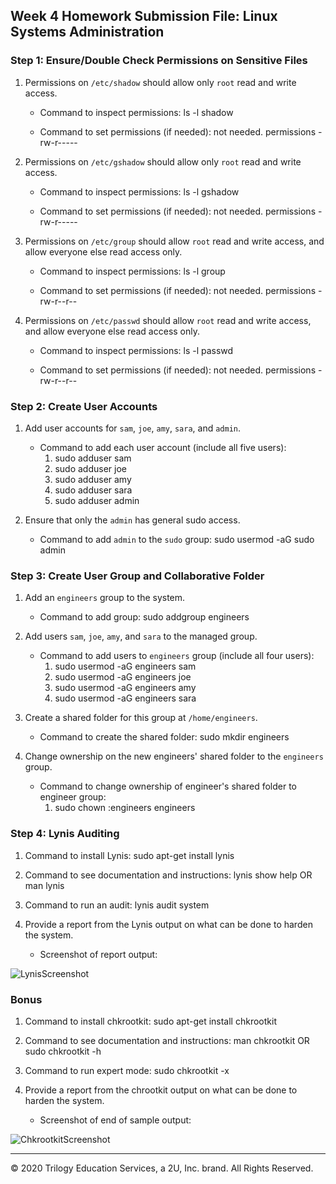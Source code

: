 ## Week 4 Homework Submission File: Linux Systems Administration

### Step 1: Ensure/Double Check Permissions on Sensitive Files

1. Permissions on `/etc/shadow` should allow only `root` read and write access.

    - Command to inspect permissions: ls -l shadow

    - Command to set permissions (if needed): not needed. permissions -rw-r-----

2. Permissions on `/etc/gshadow` should allow only `root` read and write access.

    - Command to inspect permissions: ls -l gshadow

    - Command to set permissions (if needed): not needed. permissions -rw-r-----

3. Permissions on `/etc/group` should allow `root` read and write access, and allow everyone else read access only.

    - Command to inspect permissions: ls -l group

    - Command to set permissions (if needed): not needed. permissions -rw-r--r--

4. Permissions on `/etc/passwd` should allow `root` read and write access, and allow everyone else read access only.

    - Command to inspect permissions: ls -l passwd

    - Command to set permissions (if needed): not needed. permissions -rw-r--r--

### Step 2: Create User Accounts

1. Add user accounts for `sam`, `joe`, `amy`, `sara`, and `admin`.

    - Command to add each user account (include all five users): 
        1. sudo adduser sam
        2. sudo adduser joe
        3. sudo adduser amy
        4. sudo adduser sara
        5. sudo adduser admin

2. Ensure that only the `admin` has general sudo access.

    - Command to add `admin` to the `sudo` group: sudo usermod -aG sudo admin

### Step 3: Create User Group and Collaborative Folder

1. Add an `engineers` group to the system.

    - Command to add group: sudo addgroup engineers

2. Add users `sam`, `joe`, `amy`, and `sara` to the managed group.

    - Command to add users to `engineers` group (include all four users):
        1. sudo usermod -aG engineers sam
        2. sudo usermod -aG engineers joe
        3. sudo usermod -aG engineers amy
        4. sudo usermod -aG engineers sara

3. Create a shared folder for this group at `/home/engineers`.

    - Command to create the shared folder: sudo mkdir engineers

4. Change ownership on the new engineers' shared folder to the `engineers` group.

    - Command to change ownership of engineer's shared folder to engineer group: 
        1. sudo chown :engineers engineers

### Step 4: Lynis Auditing

1. Command to install Lynis: sudo apt-get install lynis

2. Command to see documentation and instructions: lynis show help OR man lynis

3. Command to run an audit: lynis audit system

4. Provide a report from the Lynis output on what can be done to harden the system.

    - Screenshot of report output:

![LynisScreenshot](https://user-images.githubusercontent.com/88755175/136399813-1b73b822-86a0-4f9b-b2d2-9c158142011f.PNG)




### Bonus
1. Command to install chkrootkit: sudo apt-get install chkrootkit

2. Command to see documentation and instructions: man chkrootkit OR sudo chkrootkit -h

3. Command to run expert mode: sudo chkrootkit -x

4. Provide a report from the chrootkit output on what can be done to harden the system.
    - Screenshot of end of sample output:
    
![ChkrootkitScreenshot](https://user-images.githubusercontent.com/88755175/136399649-8c0e3376-f1a1-43ab-bf2d-2688a8e28ded.PNG)


---
© 2020 Trilogy Education Services, a 2U, Inc. brand. All Rights Reserved.
